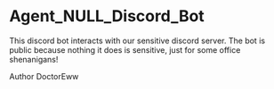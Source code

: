 # Agent_NULL_Discord_Bot
This discord bot interacts with our sensitive discord server. The bot is public because nothing it does is sensitive, just for some office shenanigans!





Author DoctorEww